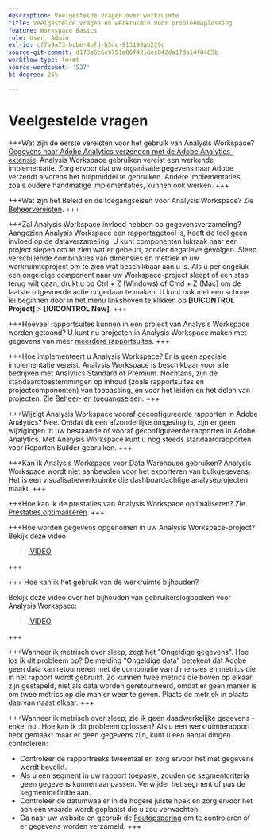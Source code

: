 ```yaml
---
description: Veelgestelde vragen over werkruimte
title: Veelgestelde vragen en werkruimte voor probleemoplossing
feature: Workspace Basics
role: User, Admin
exl-id: cf7a9a73-bcbe-4bf5-b5dc-913199ab229c
source-git-commit: d173a6c6c9751a86f4218ec842da17da14f8485b
workflow-type: tm+mt
source-wordcount: '537'
ht-degree: 25%

---
```


# Veelgestelde vragen

+++Wat zijn de eerste vereisten voor het gebruik van Analysis Workspace?
[Gegevens naar Adobe Analytics verzenden met de Adobe Analytics-extensie](/help/implement/launch/validate-publish-prod.md): Analysis Workspace gebruiken vereist een werkende implementatie. Zorg ervoor dat uw organisatie gegevens naar Adobe verzendt alvorens het hulpmiddel te gebruiken. Andere implementaties, zoals oudere handmatige implementaties, kunnen ook werken.
+++

+++Wat zijn het Beleid en de toegangseisen voor Analysis Workspace?
Zie [Beheervereisten](/help/analyze/analysis-workspace/workspace-faq/frequently-asked-questions-analysis-workspace.md).
+++

+++Zal Analysis Workspace invloed hebben op gegevensverzameling?
Aangezien Analysis Workspace een rapportagetool is, heeft de tool geen invloed op de dataverzameling. U kunt componenten lukraak naar een project slepen om te zien wat er gebeurt, zonder negatieve gevolgen. Sleep verschillende combinaties van dimensies en metriek in uw werkruimteproject om te zien wat beschikbaar aan u is. Als u per ongeluk een ongeldige component naar uw Workspace-project sleept of een stap terug wilt gaan, drukt u op Ctrl + Z (Windows) of Cmd + Z (Mac) om de laatste uitgevoerde actie ongedaan te maken. U kunt ook met een schone lei beginnen door in het menu linksboven te klikken op **[!UICONTROL Project]** > **[!UICONTROL New]**.
+++

+++Hoeveel rapportsuites kunnen in een project van Analysis Workspace worden getoond?
U kunt nu projecten in Analysis Workspace maken met gegevens van meer [meerdere rapportsuites](https://experienceleague.adobe.com/docs/analytics/analyze/analysis-workspace/build-workspace-project/multiple-report-suites.html).
+++

+++Hoe implementeert u Analysis Workspace?
Er is geen speciale implementatie vereist. Analysis Workspace is beschikbaar voor alle bedrijven met Analytics Standard of Premium. Nochtans, zijn de standaardtoestemmingen op inhoud (zoals rapportsuites en projectcomponenten) van toepassing, en voor het leiden en het delen van projecten. Zie [Beheer- en toegangseisen](/help/analyze/analysis-workspace/workspace-faq/frequently-asked-questions-analysis-workspace.md).
+++

+++Wijzigt Analysis Workspace vooraf geconfigureerde rapporten in Adobe Analytics?
Nee. Omdat dit een afzonderlijke omgeving is, zijn er geen wijzigingen in uw bestaande of vooraf geconfigureerde rapporten in Adobe Analytics. Met Analysis Workspace kunt u nog steeds standaardrapporten voor Reporten Builder gebruiken.
+++

+++Kan ik Analysis Workspace voor Data Warehouse gebruiken?
Analysis Workspace wordt niet aanbevolen voor het exporteren van bulkgegevens. Het is een visualisatiewerkruimte die dashboardachtige analyseprojecten maakt.
+++

+++Hoe kan ik de prestaties van Analysis Workspace optimaliseren?
Zie [Prestaties optimaliseren](/help/analyze/analysis-workspace/workspace-faq/optimizing-performance.md).
+++

+++Hoe worden gegevens opgenomen in uw Analysis Workspace-project?
Bekijk deze video:

>[!VIDEO](https://video.tv.adobe.com/v/31072/?quality=12)

+++

+++ Hoe kan ik het gebruik van de werkruimte bijhouden?

Bekijk deze video over het bijhouden van gebruikerslogboeken voor Analysis Workspace:

>[!VIDEO](https://video.tv.adobe.com/v/29768/?quality=12)

+++

+++Wanneer ik metrisch over sleep, zegt het &quot;Ongeldige gegevens&quot;. Hoe los ik dit probleem op?
De melding &quot;Ongeldige data&quot; betekent dat Adobe geen data kan retourneren met de combinatie van dimensies en metrics die in het rapport wordt gebruikt. Zo kunnen twee metrics die boven op elkaar zijn gestapeld, niet als data worden geretourneerd, omdat er geen manier is om twee metrics op die manier weer te geven. Plaats de metriek in plaats daarvan naast elkaar.
+++

+++Wanneer ik metrisch over sleep, zie ik geen daadwerkelijke gegevens - enkel nul. Hoe kan ik dit probleem oplossen?
Als u een werkruimterapport hebt gemaakt maar er geen gegevens zijn, kunt u een aantal dingen controleren:

* Controleer de rapportreeks tweemaal en zorg ervoor het met gegevens wordt bevolkt.
* Als u een segment in uw rapport toepaste, zouden de segmentcriteria geen gegevens kunnen aanpassen. Verwijder het segment of pas de segmentdefinitie aan.
* Controleer de datumwaaier in de hogere juiste hoek en zorg ervoor het aan een waarde wordt geplaatst die u zou verwachten.
* Ga naar uw website en gebruik de [Foutopsporing](https://experienceleague.adobe.com/docs/debugger/using/experience-cloud-debugger.html) om te controleren of er gegevens worden verzameld.
+++

